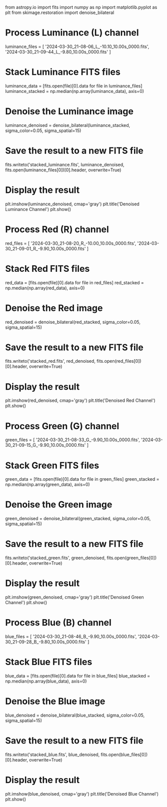 from astropy.io import fits
import numpy as np
import matplotlib.pyplot as plt
from skimage.restoration import denoise_bilateral

# Process Luminance (L) channel
luminance_files = [
    '2024-03-30_21-08-06_L_-10.10_10.00s_0000.fits', '2024-03-30_21-09-44_L_-9.80_10.00s_0000.fits'
]

# Stack Luminance FITS files
luminance_data = [fits.open(file)[0].data for file in luminance_files]
luminance_stacked = np.median(np.array(luminance_data), axis=0)

# Denoise the Luminance image
luminance_denoised = denoise_bilateral(luminance_stacked, sigma_color=0.05, sigma_spatial=15)

# Save the result to a new FITS file
fits.writeto('stacked_luminance.fits', luminance_denoised, fits.open(luminance_files[0])[0].header, overwrite=True)

# Display the result
plt.imshow(luminance_denoised, cmap='gray')
plt.title('Denoised Luminance Channel')
plt.show()

# Process Red (R) channel
red_files = [
    '2024-03-30_21-08-20_R_-10.00_10.00s_0000.fits', '2024-03-30_21-09-01_R_-9.90_10.00s_0000.fits'
]

# Stack Red FITS files
red_data = [fits.open(file)[0].data for file in red_files]
red_stacked = np.median(np.array(red_data), axis=0)

# Denoise the Red image
red_denoised = denoise_bilateral(red_stacked, sigma_color=0.05, sigma_spatial=15)

# Save the result to a new FITS file
fits.writeto('stacked_red.fits', red_denoised, fits.open(red_files[0])[0].header, overwrite=True)

# Display the result
plt.imshow(red_denoised, cmap='gray')
plt.title('Denoised Red Channel')
plt.show()
# Process Green (G) channel
green_files = [
    '2024-03-30_21-08-33_G_-9.90_10.00s_0000.fits', '2024-03-30_21-09-15_G_-9.90_10.00s_0000.fits'
]

# Stack Green FITS files
green_data = [fits.open(file)[0].data for file in green_files]
green_stacked = np.median(np.array(green_data), axis=0)

# Denoise the Green image
green_denoised = denoise_bilateral(green_stacked, sigma_color=0.05, sigma_spatial=15)

# Save the result to a new FITS file
fits.writeto('stacked_green.fits', green_denoised, fits.open(green_files[0])[0].header, overwrite=True)

# Display the result
plt.imshow(green_denoised, cmap='gray')
plt.title('Denoised Green Channel')
plt.show()
# Process Blue (B) channel
blue_files = [
    '2024-03-30_21-08-46_B_-9.90_10.00s_0000.fits', '2024-03-30_21-09-28_B_-9.80_10.00s_0000.fits'
]

# Stack Blue FITS files
blue_data = [fits.open(file)[0].data for file in blue_files]
blue_stacked = np.median(np.array(blue_data), axis=0)

# Denoise the Blue image
blue_denoised = denoise_bilateral(blue_stacked, sigma_color=0.05, sigma_spatial=15)

# Save the result to a new FITS file
fits.writeto('stacked_blue.fits', blue_denoised, fits.open(blue_files[0])[0].header, overwrite=True)

# Display the result
plt.imshow(blue_denoised, cmap='gray')
plt.title('Denoised Blue Channel')
plt.show()
